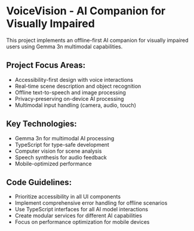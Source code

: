<!-- Use this file to provide workspace-specific custom instructions to Copilot. For more details, visit https://code.visualstudio.com/docs/copilot/copilot-customization#_use-a-githubcopilotinstructionsmd-file -->

# VoiceVision - AI Companion for Visually Impaired

This project implements an offline-first AI companion for visually impaired users using Gemma 3n multimodal capabilities.

## Project Focus Areas:

- Accessibility-first design with voice interactions
- Real-time scene description and object recognition
- Offline text-to-speech and image processing
- Privacy-preserving on-device AI processing
- Multimodal input handling (camera, audio, touch)

## Key Technologies:

- Gemma 3n for multimodal AI processing
- TypeScript for type-safe development
- Computer vision for scene analysis
- Speech synthesis for audio feedback
- Mobile-optimized performance

## Code Guidelines:

- Prioritize accessibility in all UI components
- Implement comprehensive error handling for offline scenarios
- Use TypeScript interfaces for all AI model interactions
- Create modular services for different AI capabilities
- Focus on performance optimization for mobile devices
